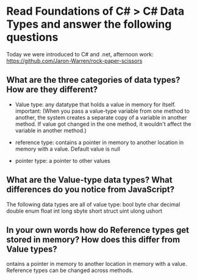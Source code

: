 # Read Foundations of C# > C# Data Types and answer the following questions

Today we were introduced to C# and .net, afternoon work: https://github.com/Jaron-Warren/rock-paper-scissors

## What are the three categories of data types? How are they different?

- Value type: any datatype that holds a value in memory for itself. important: (When you pass a value-type variable from one method to another, the system creates a separate copy of a variable in another method. If value got changed in the one method, it wouldn't affect the variable in another method.)

- reference type: contains a pointer in memory to another location in memory with a value. Default value is null

- pointer type: a pointer to other values

## What are the Value-type data types? What differences do you notice from JavaScript?

The following data types are all of value type:
bool
 byte
 char
 decimal
 double
 enum
 float
 int
 long
 sbyte
 short
 struct
 uint
 ulong
 ushort

## In your own words how do Reference types get stored in memory? How does this differ from Value types?

ontains a pointer in memory to another location in memory with a value. Reference types can be changed across methods.